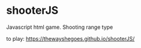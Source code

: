 # shooterJS
Javascript html game. Shooting range type

to play:
https://thewayshegoes.github.io/shooterJS/

